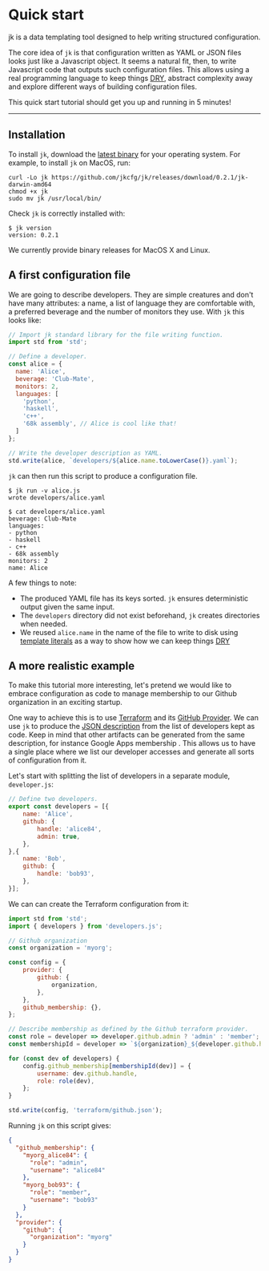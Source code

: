 # Quick start

<p class="uk-text-lead">jk is a data templating tool designed to help writing structured configuration.</p>

The core idea of `jk` is that configuration written as YAML or JSON files
looks just like a Javascript object. It seems a natural fit, then, to write
Javascript code that outputs such configuration files. This allows using a
real programming language to keep things [DRY][dry], abstract complexity away
and explore different ways of building configuration files.

This quick start tutorial should get you up and running in 5 minutes!

[dry]: https://en.wikipedia.org/wiki/Don%27t_repeat_yourself

---

## Installation

To install `jk`, download the [latest binary][latest] for your operating
system. For example, to install `jk` on MacOS, run:

```shell
curl -Lo jk https://github.com/jkcfg/jk/releases/download/0.2.1/jk-darwin-amd64
chmod +x jk
sudo mv jk /usr/local/bin/
```

Check `jk` is correctly installed with:

```console
$ jk version
version: 0.2.1
```

We currently provide binary releases for MacOS X and Linux.

[latest]: https://github.com/jkcfg/jk/releases/latest

## A first configuration file

We are going to describe developers. They are simple creatures and don't have
many attributes: a name, a list of language they are comfortable with, a
preferred beverage and the number of monitors they use. With `jk` this looks
like:

```javascript
// Import jk standard library for the file writing function.
import std from 'std';

// Define a developer.
const alice = {
  name: 'Alice',
  beverage: 'Club-Mate',
  monitors: 2,
  languages: [
    'python',
    'haskell',
    'c++',
    '68k assembly', // Alice is cool like that!
  ]
};

// Write the developer description as YAML.
std.write(alice, `developers/${alice.name.toLowerCase()}.yaml`);
```

`jk` can then run this script to produce a configuration file.

```console
$ jk run -v alice.js
wrote developers/alice.yaml

$ cat developers/alice.yaml
beverage: Club-Mate
languages:
- python
- haskell
- c++
- 68k assembly
monitors: 2
name: Alice
```

A few things to note:

- The produced YAML file has its keys sorted. `jk` ensures deterministic
  output given the same input.
- The `developers` directory did not exist beforehand, `jk` creates
  directories when needed.
- We reused `alice.name` in the name of the file to write to disk using
  [template literals][template] as a way to show how we can keep things
  [DRY][dry]

[template]: https://developer.mozilla.org/en-US/docs/Web/JavaScript/Reference/Template_literals

## A more realistic example

To make this tutorial more interesting, let's pretend we would like to
embrace configuration as code to manage membership to our Github organization
in an exciting startup.

One way to achieve this is to use [Terraform](https://www.terraform.io/) and
its [GitHub Provider][github-provider]. We can use `jk` to produce the [JSON
description][json] from the list of developers kept as code. Keep in mind
that other artifacts can be generated from the same description, for instance
Google Apps membership . This allows us to have a single place where we list
our developer accesses and generate all sorts of configuration from it.

[json]: https://www.terraform.io/docs/configuration/syntax.html#json-syntax
[github-provider]: https://www.terraform.io/docs/providers/github/index.html

Let's start with splitting the list of developers in a separate module,
`developer.js`:

```javascript
// Define two developers.
export const developers = [{
    name: 'Alice',
    github: {
        handle: 'alice84',
        admin: true,
    },
},{
    name: 'Bob',
    github: {
        handle: 'bob93',
    },
}];
```

We can can create the Terraform configuration from it:

```javascript
import std from 'std';
import { developers } from 'developers.js';

// Github organization
const organization = 'myorg';

const config = {
    provider: {
        github: {
            organization,
        },
    },
    github_membership: {},
};

// Describe membership as defined by the Github terraform provider.
const role = developer => developer.github.admin ? 'admin' : 'member';
const membershipId = developer => `${organization}_${developer.github.handle}`;

for (const dev of developers) {
    config.github_membership[membershipId(dev)] = {
        username: dev.github.handle,
        role: role(dev),
    };
}

std.write(config, 'terraform/github.json');
```

Running `jk` on this script gives:

```json
{
  "github_membership": {
    "myorg_alice84": {
      "role": "admin",
      "username": "alice84"
    },
    "myorg_bob93": {
      "role": "member",
      "username": "bob93"
    }
  },
  "provider": {
    "github": {
      "organization": "myorg"
    }
  }
}
```
